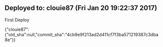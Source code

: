 ## Deployed to: clouie87 (Fri Jan 20 19:22:37 2017)

First Deploy

{"clouie87":{"old_sha":null,"commit_sha":"4cb9e9f213ad2d411cf7f3ba571219387c3dba8e"}}


